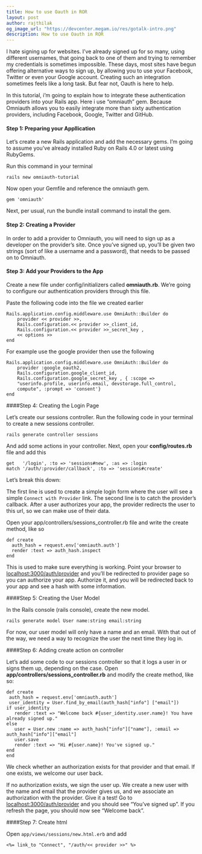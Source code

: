 ```yaml
---
title: How to use Oauth in ROR
layout: post
author: rajthilak
og_image_url: "https://devcenter.megam.io/res/gotalk-intro.png"
description: How to use Oauth in ROR
---
```

I hate signing up for websites. I’ve already signed up for so many, using different usernames, that going back to one of them and trying to remember my credentials is sometimes impossible. These days, most sites have begun offering alternative ways to sign up, by allowing you to use your Facebook, Twitter or even your Google account. Creating such an integration sometimes feels like a long task. But fear not, Oauth is here to help.

In this tutorial, i’m going to explain how to integrate these authentication providers into your Rails app. Here i use “omniauth” gem. Because Omniauth allows you to easily integrate more than sixty authentication providers, including Facebook, Google, Twitter and GitHub.

#### Step 1: Preparing your Appllication

Let’s create a new Rails application and add the necessary gems. I’m going to assume you’ve already installed Ruby on Rails 4.0 or latest using RubyGems.

Run this command in your terminal

`rails new omniauth-tutorial`

Now open your Gemfile and reference the omniauth gem.

`gem 'omniauth'`

Next, per usual, run the bundle install command to install the gem.

#### Step 2: Creating a Provider

In order to add a provider to Omniauth, you will need to sign up as a developer on the provider’s site. Once you’ve signed up, you’ll be given two strings (sort of like a username and a password), that needs to be passed on to Omniauth.

#### Step 3: Add your Providers to the App

Create a new file under config/initializers called **omniauth.rb**. We’re going to configure our authentication providers through this file.

Paste the following code into the file we created earlier

	Rails.application.config.middleware.use OmniAuth::Builder do
 		provider << provider >>,
        Rails.configuration.<< provider >>_client_id,
    	Rails.configuration.<< provider >>_secret_key ,
        << options >>
	end

For example use the google provider then use the following

	Rails.application.config.middleware.use OmniAuth::Builder do
 		provider :google_oauth2,
    	Rails.configuration.google_client_id,
    	Rails.configuration.google_secret_key , { :scope =>
    	"userinfo.profile, userinfo.email, devstorage.full_control,
    	compute", :prompt => 'consent'}
	end

####Step 4: Creating the Login Page

Let’s create our sessions controller. Run the following code in your terminal to create a new sessions controller.

`rails generate controller sessions`

And add some actions in your controller.
Next, open your **config/routes.rb** file and add this

	get   '/login', :to => 'sessions#new', :as => :login
	match '/auth/:provider/callback', :to => 'sessions#create'

Let’s break this down:

The first line is used to create a simple login form where the user will see a simple `Connect with Provider` link.
The second line is to catch the provider’s callback. After a user authorizes your app, the provider redirects the user to this url, so we can make use of their data.

Open your app/controllers/sessions_controller.rb file and write the create method, like so

	def create
      auth_hash = request.env['omniauth.auth']
      render :text => auth_hash.inspect
	end

This is used to make sure everything is working. Point your browser to [localhost:3000/auth/provider](http://) and you’ll be redirected to provider page so you can authorize your app. Authorize it, and you will be redirected back to your app and see a hash with some information.

####Step 5: Creating the User Model

In the Rails console (rails console), create the new model.

`rails generate model User name:string email:string`

 For now, our user model will only have a name and an email. With that out of the way, we need a way to recognize the user the next time they log in.

####Step 6: Adding create action on controller

Let’s add some code to our sessions controller so that it logs a user in or signs them up, depending on the case. Open **app/controllers/sessions_controller.rb** and modify the create method, like so:

	def create
 	 auth_hash = request.env['omniauth.auth']
 	 user_identity = User.find_by_email(auth_hash["info"] ["email"])
 	if user_identity
       render :text => "Welcome back #{user_identity.user.name}! You have already signed up."
 	else
       user = User.new :name => auth_hash["info"]["name"], :email => auth_hash["info"]["email"]
       user.save
       render :text => "Hi #{user.name}! You've signed up."
 	end
	end

We check whether an authorization exists for that provider and that email. If one exists, we welcome our user back.

If no authorization exists, we sign the user up. We create a new user with the name and email that the provider gives us, and we associate an authorization with the provider.
Give it a test! Go to [localhost:3000/auth/provider](http://) and you should see “You’ve signed up”. If you refresh the page, you should now see “Welcome back”.

####Step 7: Create html

Open `app/views/sessions/new.html.erb` and add

	<%= link_to "Connect", "/auth/<< provider >>" %>
